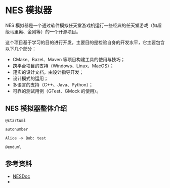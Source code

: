 # NES 模拟器
NES 模拟器是一个通过软件模拟任天堂游戏机运行一些经典的任天堂游戏（如超级马里奥、金刚等）的一个开源项目。

这个项目基于学习的目的进行开发，主要目的是检验自身的开发水平，它主要包含以下几个部分：
- CMake、Bazel、Maven 等项目构建工具的使用与技巧；
- 跨平台项目的支持（Windows、Linux、MacOS）；
- 翔实的设计文档，由设计指导开发；
- 设计模式的运用；
- 多语言的支持（C++、Java、Python）；
- 可靠的测试用例（GTest、GMock 的使用）。

## NES 模拟器整体介绍

```plantuml
@startuml

autonumber

Alice -> Bob: test

@enduml
```

## 参考资料
- [NESDoc](./NESDoc.pdf)
- 